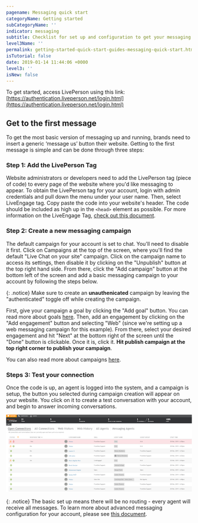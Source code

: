 ```yaml
---
pagename: Messaging quick start
categoryName: Getting started
subCategoryName: ''
indicator: messaging
subtitle: Checklist for set up and configuration to get your messaging program running
level3Name: ''
permalink: getting-started-quick-start-guides-messaging-quick-start.html
isTutorial: false
date: 2019-01-14 11:44:06 +0000
level3: ''
isNew: false
---
```


To get started, access LivePerson using this link: [https://authentication.liveperson.net/login.html](https://authentication.liveperson.net/login.html)

## Get to the first message

To get the most basic version of messaging up and running, brands need to insert a generic ‘message us’ button their website. Getting to the first message is simple and can be done through three steps:

### Step 1: Add the LivePerson Tag

Website administrators or developers need to add the LivePerson tag (piece of code) to every page of the website where you'd like messaging to appear. To obtain the LivePerson tag for your account, login with admin credentials and pull down the menu under your user name. Then, select LiveEngage tag. Copy paste the code into your website's header. The code should be included as high up in the `<head>` element as possible. For more information on the LiveEngage Tag, [check out this document](getting-started-add-the-liveperson-tag-to-your-website.html).

### Step 2: Create a new messaging campaign

The default campaign for your account is set to chat. You'll need to disable it first. Click on Campaigns at the top of the screen, where you'll find the default "Live Chat on your site" campaign. Click on the campaign name to access its settings, then disable it by clicking on the "Unpublish" button at the top right hand side. From there, click the "Add campaign" button at the bottom left of the screen and add a basic messaging campaign to your account by following the steps below.

{: .notice}
Make sure to create an **unauthenicated** campaign by leaving the "authenticated" toggle off while creating the campaign.

First, give your campaign a goal by clicking the "Add goal" button. You can read more about goals [here](contact-center-management-campaigns-campaign-goals.html). Then, add an engagement by clicking on the "Add engagement" button and selecting "Web" (since we're setting up a web messaging campaign for this example). From there, select your desired engagement and hit "Next" at the bottom right of the screen until the "Done" button is clickable. Once it is, click it. **Hit publish campaign at the top right corner to publish your campaign**.

You can also read more about campaigns [here](/contact-center-management-campaigns-campaigns-overview.html).

### Steps 3: Test your connection

Once the code is up, an agent is logged into the system, and a campaign is setup, the button you selected during campaign creation will appear on your website. You click on it to create a test conversation with your account, and begin to answer incoming conversations.

![](/img/getting-started-with-messaging-1-2.png)

{: .notice}
The basic set up means there will be no routing - every agent will receive all messages. To learn more about advanced messaging configuration for your account, please see [this document](getting-started-getting-started-with-messaging.html).
